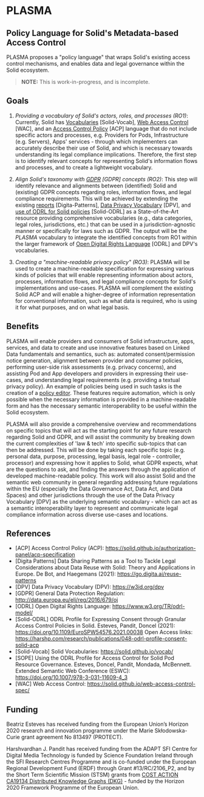 # PLASMA
## Policy Language for Solid's Metadata-based Access Control

PLASMA proposes a "policy language" that wraps Solid's existing access control
mechanisms, and enables data and legal governance within the Solid ecosystem.

> **NOTE:** This is work-in-progress, and is incomplete.

## Goals

1. *Providing a vocabulary of Solid's actors, roles, and processes (RO1)*:
Currently, Solid has [Vocabularies](https://solid.github.io/vocab/) [Solid-Vocab],
[Web Access Control](https://solid.github.io/web-access-control-spec/) [WAC],
and an [Access Control Policy](https://solid.github.io/authorization-panel/acp-specification) [ACP]
language that do not include specific actors and processes, e.g. Providers for
Pods, Infrastructure (e.g. Servers), Apps' services - through which implementers
can accurately describe their use of Solid, and which is necessary towards
understanding its legal compliance implications. Therefore, the first step is to
identify relevant concepts for representing Solid's information flows and
processes, and to create a lightweight vocabulary. 

2. *Align Solid's taxonomy with [GDPR](http://data.europa.eu/eli/reg/2016/679/oj) [GDPR]
concepts (RO2)*: This step will identify relevance and alignments between
(identified) Solid and (existing) GDPR concepts regarding roles, information
flows, and legal compliance requirements. This will be achieved by extending the
existing [reports](https://go.digita.ai/reuse-patterns) [Digita-Patterns],
[Data Privacy Vocabulary](https://w3id.org/dpv) [DPV], and
[use of ODRL for Solid policies](https://doi.org/10.1109/EuroSPW54576.2021.00038) [Solid-ODRL]
as a State-of-the-Art resource providing comprehensive vocabularies (e.g., data
categories, legal roles, jurisdictions, etc.) that can be used in a
jurisdiction-agnostic manner or specifically for laws such as GDPR. The output
will be the _PLASMA_ vocabulary to integrate the identified concepts from RO1
within the larger framework of 
[Open Digital Rights Language](https://www.w3.org/TR/odrl-model/) [ODRL] and
DPV's vocabularies.

3. *Creating a "machine-readable privacy policy" (RO3)*: PLASMA will be used to
create a machine-readable specification for expressing various kinds of policies
that will enable representing information about actors, processes, information
flows, and legal compliance concepts for Solid's implementations and use-cases.
PLASMA will complement the existing Solid ACP and will enable a higher-degree of
information representation for conventional information, such as what data is
required, who is using it for what purposes, and on what legal basis. 

## Benefits

PLASMA will enable providers and consumers of Solid infrastructure, apps, 
services, and data to create and use innovative features based on Linked Data
fundamentals and semantics, such as: automated consent/permission notice
generation, alignment between provider and consumer policies, performing
user-side risk assessments (e.g. privacy concerns), and assisting Pod and App
developers and providers in expressing their use-cases, and understanding legal
requirements (e.g. providing a textual privacy policy). An example of policies
being used in such tasks is the creation of a
[policy editor](https://doi.org/10.1007/978-3-031-11609-4_3). These features
require automation, which is only possible when the necessary information is
provided in a machine-readable form and has the necessary semantic
interoperability to be useful within the Solid ecosystem.

PLASMA will also provide a comprehensive overview and recommendations on
specific topics that will act as the starting point for any future research
regarding Solid and GDPR, and will assist the community by breaking down the
current complexities of 'law & tech' into specific sub-topics that can then be
addressed. This will be done by taking each specific topic (e.g. personal data,
purpose, processing, legal basis, legal role - controller, processor) and
expressing how it applies to Solid, what GDPR expects, what are the questions to
ask, and finding the answers through the application of developed
machine-readable policy. This work will also assist Solid and the semantic web
community in general regarding addressing future regulations within the EU
(especially the Data Governance Act, Data Act, and Data Spaces) and other
jurisdictions through the use of the Data Privacy Vocabulary [DPV] as the
underlying semantic vocabulary - which can act as a semantic interoperability
layer to represent and communicate legal compliance information across diverse
use-cases and locations.

## References

- [ACP] Access Control Policy (ACP): https://solid.github.io/authorization-panel/acp-specification
- [Digita Patterns] Data Sharing Patterns as a Tool to Tackle Legal
  Considerations about Data Reuse with Solid: Theory and Applications in Europe.
  De Bot, and Haegemans (2021): https://go.digita.ai/reuse-patterns
- [DPV] Data Privacy Vocabulary (DPV): https://w3id.org/dpv
- [GDPR] General Data Protection Regulation: http://data.europa.eu/eli/reg/2016/679/oj
- [ODRL] Open Digital Rights Language: https://www.w3.org/TR/odrl-model/
- [Solid-ODRL] ODRL Profile for Expressing Consent through Granular Access
  Control Policies in Solid. Esteves, Pandit, Doncel (2021):
  https://doi.org/10.1109/EuroSPW54576.2021.00038 Open Access links:
  https://harshp.com/research/publications/048-odrl-profile-consent-solid-acp
- [Solid-Vocab] Solid Vocabularies: https://solid.github.io/vocab/
- [SOPE] Using the ODRL Profile for Access Control for Solid Pod Resource
  Governance. Esteves, Doncel, Pandit, Mondada, McBennett. Extended Semantic Web
  Conference (ESWC): https://doi.org/10.1007/978-3-031-11609-4_3
- [WAC] Web Access Control: https://solid.github.io/web-access-control-spec/

## Funding

Beatriz Esteves has received funding from the European Union’s Horizon 2020
research and innovation programme under the Marie Skłodowska-Curie grant
agreement No 813497 (PROTECT). 

Harshvardhan J. Pandit has received funding from the ADAPT SFI Centre for
Digital Media Technology is funded by Science Foundation Ireland through the SFI
Research Centres Programme and is co-funded under the European Regional
Development Fund (ERDF) through Grant #13/RC/2106_P2, and by the Short Term
Scientific Mission (STSM) grants from
[COST ACTION CA19134 Distributed Knowledge Graphs (DKG)](https://cost-dkg.eu/) - 
funded by the Horizon 2020 Framework Programme of the European Union.